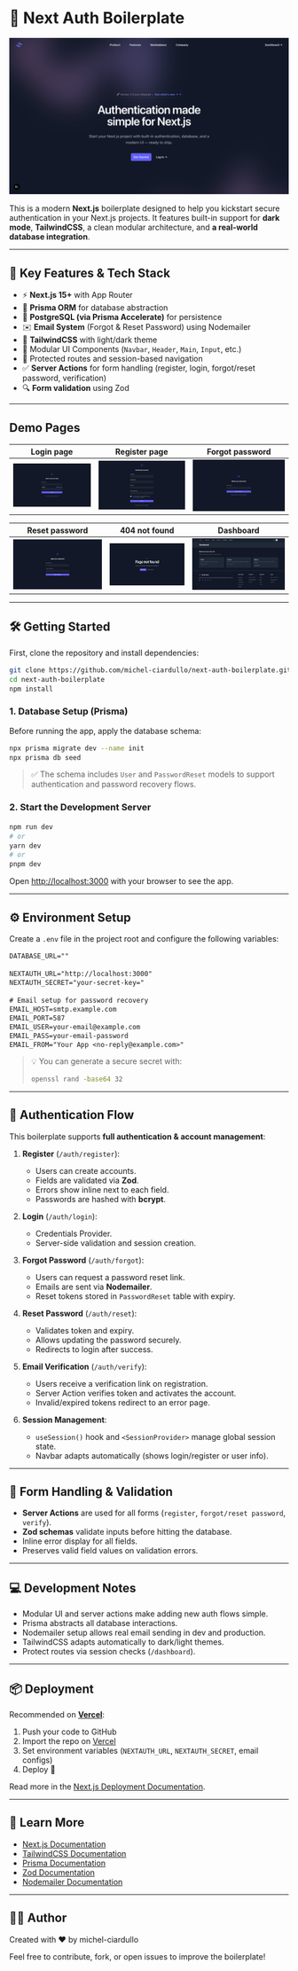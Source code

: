 # 🚀 Next Auth Boilerplate

![Landing](./previews/landing.png)

This is a modern **Next.js** boilerplate designed to help you kickstart secure authentication in your Next.js projects. It features built-in support for **dark mode**, **TailwindCSS**, a clean modular architecture, and **a real-world database integration**.

---

## 💎 Key Features & Tech Stack

* ⚡️ **Next.js 15+** with App Router
* 💾 **Prisma ORM** for database abstraction
* 🐘 **PostgreSQL (via Prisma Accelerate)** for persistence
* ✉️ **Email System** (Forgot & Reset Password) using Nodemailer
* 🎨 **TailwindCSS** with light/dark theme
* 🤩 Modular UI Components (`Navbar`, `Header`, `Main`, `Input`, etc.)
* 🤯 Protected routes and session-based navigation
* ✅ **Server Actions** for form handling (register, login, forgot/reset password, verification)
* 🔍 **Form validation** using Zod

---

## Demo Pages

| Login page                     | Register page                        | Forgot password                 |
|--------------------------------|--------------------------------------|---------------------------------|
| ![Login](./previews/login.png) | ![Register](./previews/register.png) | ![Fogot](./previews/forgot.png) |

| Reset password                 | 404 not found                    | Dashboard                              |
|--------------------------------|----------------------------------|----------------------------------------|
| ![Reset](./previews/reset.png) | ![404](./previews/not-found.png) | ![Dashboard](./previews/dashboard.png) |

---

## 🛠️ Getting Started

First, clone the repository and install dependencies:

```bash
git clone https://github.com/michel-ciardullo/next-auth-boilerplate.git
cd next-auth-boilerplate
npm install
```

### 1. Database Setup (Prisma)

Before running the app, apply the database schema:

```bash
npx prisma migrate dev --name init
npx prisma db seed
```

> ✅ The schema includes `User` and `PasswordReset` models to support authentication and password recovery flows.

### 2. Start the Development Server

```bash
npm run dev
# or
yarn dev
# or
pnpm dev
```

Open [http://localhost:3000](http://localhost:3000) with your browser to see the app.

---

## ⚙️ Environment Setup

Create a `.env` file in the project root and configure the following variables:

```env
DATABASE_URL=""

NEXTAUTH_URL="http://localhost:3000"
NEXTAUTH_SECRET="your-secret-key="

# Email setup for password recovery
EMAIL_HOST=smtp.example.com
EMAIL_PORT=587
EMAIL_USER=your-email@example.com
EMAIL_PASS=your-email-password
EMAIL_FROM="Your App <no-reply@example.com>"
```

> 💡 You can generate a secure secret with:
>
> ```bash
> openssl rand -base64 32
> ```

---

## 🔐 Authentication Flow

This boilerplate supports **full authentication & account management**:

1. **Register** (`/auth/register`):

   * Users can create accounts.
   * Fields are validated via **Zod**.
   * Errors show inline next to each field.
   * Passwords are hashed with **bcrypt**.

2. **Login** (`/auth/login`):

   * Credentials Provider.
   * Server-side validation and session creation.

3. **Forgot Password** (`/auth/forgot`):

   * Users can request a password reset link.
   * Emails are sent via **Nodemailer**.
   * Reset tokens stored in `PasswordReset` table with expiry.

4. **Reset Password** (`/auth/reset`):

   * Validates token and expiry.
   * Allows updating the password securely.
   * Redirects to login after success.

5. **Email Verification** (`/auth/verify`):

   * Users receive a verification link on registration.
   * Server Action verifies token and activates the account.
   * Invalid/expired tokens redirect to an error page.

6. **Session Management**:

   * `useSession()` hook and `<SessionProvider>` manage global session state.
   * Navbar adapts automatically (shows login/register or user info).

---

## 📝 Form Handling & Validation

* **Server Actions** are used for all forms (`register`, `forgot/reset password`, `verify`).
* **Zod schemas** validate inputs before hitting the database.
* Inline error display for all fields.
* Preserves valid field values on validation errors.

---

## 💻 Development Notes

* Modular UI and server actions make adding new auth flows simple.
* Prisma abstracts all database interactions.
* Nodemailer setup allows real email sending in dev and production.
* TailwindCSS adapts automatically to dark/light themes.
* Protect routes via session checks (`/dashboard`).

---

## 📦 Deployment

Recommended on [**Vercel**](https://vercel.com):

1. Push your code to GitHub
2. Import the repo on [Vercel](https://vercel.com/new)
3. Set environment variables (`NEXTAUTH_URL`, `NEXTAUTH_SECRET`, email configs)
4. Deploy 🚀

Read more in the [Next.js Deployment Documentation](https://nextjs.org/docs/app/building-your-application/deploying).

---

## 🧠 Learn More

* [Next.js Documentation](https://nextjs.org/docs)
* [TailwindCSS Documentation](https://tailwindcss.com/docs)
* [Prisma Documentation](https://www.prisma.io/docs)
* [Zod Documentation](https://zod.dev)
* [Nodemailer Documentation](https://nodemailer.com)

---

## 🧑‍💻 Author

Created with ❤️ by michel-ciardullo

Feel free to contribute, fork, or open issues to improve the boilerplate!
